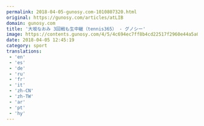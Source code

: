 ```yaml
---
permalink: 2018-04-05-gunosy.com-1010807320.html
original: https://gunosy.com/articles/atLIB
domain: gunosy.com
title: '大坂なおみ 3回戦も生中継（tennis365） - グノシー'
image: https://contents.gunosy.com/4/5/4c694ec7ff8b4cd22517f2960e44a5a0_content.jpg
date: 2018-04-05 12:45:19
category: sport
translations: 
 - 'en'
 - 'es'
 - 'de'
 - 'ru'
 - 'fr'
 - 'it'
 - 'zh-CN'
 - 'zh-TW'
 - 'ar'
 - 'pt'
 - 'hy'
---
```



